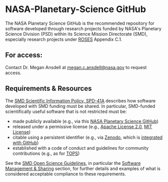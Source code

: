 # NASA-Planetary-Science GitHub 

The NASA Planetary Science GitHub is the recommended repository for software developed through research projects funded by NASA's Planetary Science Division (PSD) within its Science Mission Directorate (SMD), especially research projects under [ROSES](https://science.nasa.gov/researchers/sara/grant-solicitations) Appendix C.1.

## For access:
Contact Dr. Megan Ansdell at megan.c.ansdell@nasa.gov to request access.

## Requirements & Resources

The [SMD Scientific Information Policy, SPD-41A](https://science.nasa.gov/science-red/s3fs-public/atoms/files/SMD-information-policy-SPD-41a.pdf) describes how software developed with SMD funding must be shared. In particular, SMD-funded scientifically useful software that is not restricted must be: 
- made publicly available (e.g., via this [NASA Planetary Science GitHub](https://github.com/NASA-Planetary-Science))
- released under a permissive license (e.g., [Apache License 2.0](https://opensource.org/license/apache-2-0/), [MIT License](https://opensource.org/license/mit/))
- citable using a persistent identifier (e.g., via [Zenodo](https://zenodo.org/), which is [integrated with GitHub](https://docs.github.com/en/repositories/archiving-a-github-repository/referencing-and-citing-content))
- established with a code of conduct and guidelines for community contributions (e.g., as for [TOPS](https://github.com/nasa/Transform-to-Open-Science/blob/main/CONTRIBUTING.md))

See the [SMD Open Science Guidelines](https://github.com/nasa/smd-open-science-guidelines/tree/main/OSS_Guidance), in particular the [Software Management & Sharing](https://github.com/nasa/smd-open-science-guidelines/blob/main/OSS_Guidance/Software_Management_Sharing.md) section, for further details and examples of what is considered acceptable compliance to these requirements.
